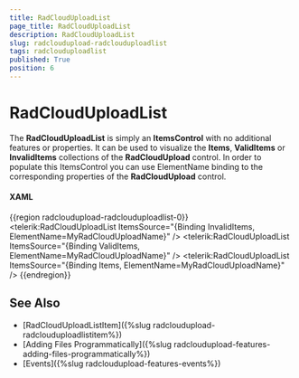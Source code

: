 ```yaml
---
title: RadCloudUploadList
page_title: RadCloudUploadList
description: RadCloudUploadList
slug: radcloudupload-radclouduploadlist
tags: radclouduploadlist
published: True
position: 6
---
```


# RadCloudUploadList

The __RadCloudUploadList__ is simply an __ItemsControl__ with no additional features or properties. It can be used to visualize the __Items__, __ValidItems__ or __InvalidItems__ collections of the __RadCloudUpload__ control. In order to populate this ItemsControl you can use ElementName binding to the corresponding properties of the __RadCloudUpload__ control.      

#### __XAML__
{{region radcloudupload-radclouduploadlist-0}}
    <telerik:RadCloudUploadList ItemsSource="{Binding InvalidItems, ElementName=MyRadCloudUploadName}" />
    <telerik:RadCloudUploadList ItemsSource="{Binding ValidItems, ElementName=MyRadCloudUploadName}" />
    <telerik:RadCloudUploadList ItemsSource="{Binding Items, ElementName=MyRadCloudUploadName}" />
{{endregion}}

## See Also
* [RadCloudUploadListItem]({%slug radcloudupload-radclouduploadlistitem%})
* [Adding Files Programmatically]({%slug radcloudupload-features-adding-files-programmatically%})
* [Events]({%slug radcloudupload-features-events%})